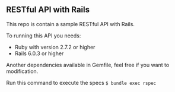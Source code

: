 ## RESTful API with Rails

This repo is contain a sample RESTful API with Rails. 

To running this API you needs:
- Ruby with version 2.7.2 or higher
- Rails 6.0.3 or higher

Another dependencies available in Gemfile, feel free if you want to modification.

Run this command to execute the specs 
``$ bundle exec rspec``
